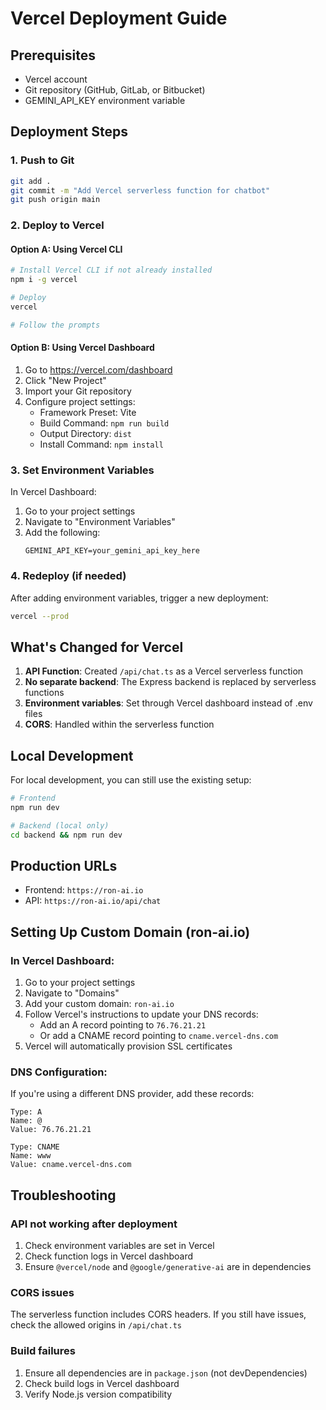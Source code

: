 # Vercel Deployment Guide

## Prerequisites
- Vercel account
- Git repository (GitHub, GitLab, or Bitbucket)
- GEMINI_API_KEY environment variable

## Deployment Steps

### 1. Push to Git
```bash
git add .
git commit -m "Add Vercel serverless function for chatbot"
git push origin main
```

### 2. Deploy to Vercel

#### Option A: Using Vercel CLI
```bash
# Install Vercel CLI if not already installed
npm i -g vercel

# Deploy
vercel

# Follow the prompts
```

#### Option B: Using Vercel Dashboard
1. Go to https://vercel.com/dashboard
2. Click "New Project"
3. Import your Git repository
4. Configure project settings:
   - Framework Preset: Vite
   - Build Command: `npm run build`
   - Output Directory: `dist`
   - Install Command: `npm install`

### 3. Set Environment Variables
In Vercel Dashboard:
1. Go to your project settings
2. Navigate to "Environment Variables"
3. Add the following:
   ```
   GEMINI_API_KEY=your_gemini_api_key_here
   ```

### 4. Redeploy (if needed)
After adding environment variables, trigger a new deployment:
```bash
vercel --prod
```

## What's Changed for Vercel

1. **API Function**: Created `/api/chat.ts` as a Vercel serverless function
2. **No separate backend**: The Express backend is replaced by serverless functions
3. **Environment variables**: Set through Vercel dashboard instead of .env files
4. **CORS**: Handled within the serverless function

## Local Development
For local development, you can still use the existing setup:
```bash
# Frontend
npm run dev

# Backend (local only)
cd backend && npm run dev
```

## Production URLs
- Frontend: `https://ron-ai.io`
- API: `https://ron-ai.io/api/chat`

## Setting Up Custom Domain (ron-ai.io)

### In Vercel Dashboard:
1. Go to your project settings
2. Navigate to "Domains"
3. Add your custom domain: `ron-ai.io`
4. Follow Vercel's instructions to update your DNS records:
   - Add an A record pointing to `76.76.21.21`
   - Or add a CNAME record pointing to `cname.vercel-dns.com`
5. Vercel will automatically provision SSL certificates

### DNS Configuration:
If you're using a different DNS provider, add these records:
```
Type: A
Name: @
Value: 76.76.21.21

Type: CNAME
Name: www
Value: cname.vercel-dns.com
```

## Troubleshooting

### API not working after deployment
1. Check environment variables are set in Vercel
2. Check function logs in Vercel dashboard
3. Ensure `@vercel/node` and `@google/generative-ai` are in dependencies

### CORS issues
The serverless function includes CORS headers. If you still have issues, check the allowed origins in `/api/chat.ts`

### Build failures
1. Ensure all dependencies are in `package.json` (not devDependencies)
2. Check build logs in Vercel dashboard
3. Verify Node.js version compatibility
